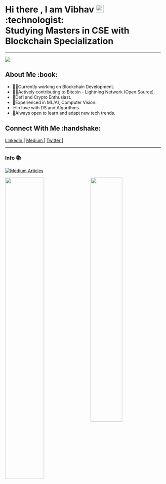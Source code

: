 

<h1>Hi there , I am Vibhav <img src="https://media.giphy.com/media/hvRJCLFzcasrR4ia7z/giphy.gif" width="25px" height="25px"> <br>
:technologist: <br>
Studying Masters in CSE with Blockchain Specialization
</h1>
<hr>

<p align="left"> <img src="https://komarev.com/ghpvc/?username=Vib-UX"> </p>

<h2>About Me :book: </h2>

- :man_technologist:Currently working on Blockchain Development. <br>
- :man_student:Actively contributing to Bitcoin - Lightning Network (Open Source). <br>
- :scroll:Defi and Crypto Enthusiast. <br>
- :monocle_face:Experienced in ML/AI, Computer Vision.
- :infinity:In love with DS and Algorithms. <br>
- :100:Always open to learn and adapt new tech trends. 


<h2>Connect With Me :handshake: </h2>
<p>
  <a href = "https://www.linkedin.com/in/vibit/"> Linkedin </a> <span> | </span>
  <a href = "https://medium.com/@vibhavcse"> Medium </a> <span> | </span>
  <a href = "https://twitter.com/crypto_vib/"> Twitter </a> <span> | </span>
  
</p>

  
---
### Info :books: 

[![Medium Articles](https://github-cards-external-blogs.souravdey777.vercel.app/getMediumBlogs?username=@vibhavcse&type=horizontal)](https://medium.com/@vibhavcse)


<div>
<img src="https://github-readme-stats.vercel.app/api?username=Vib-UX&count_private=true&show_icons=true&theme=radical&include_all_commits=true" align = "left" width = "50%">
<img src="https://github-readme-streak-stats.herokuapp.com/?user=Vib-UX&theme=radical" align="right" width = "45%">

</div>

